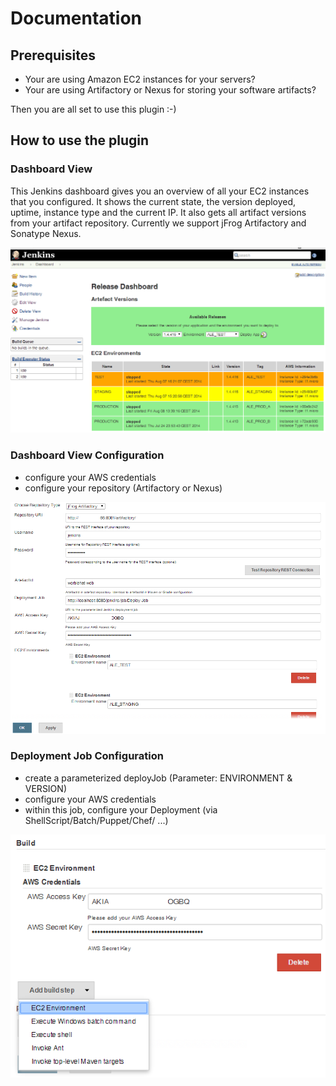 # Documentation

## Prerequisites

* Your are using Amazon EC2 instances for your servers?
* Your are using Artifactory or Nexus for storing your software artifacts?

Then you are all set to use this plugin :-)

## How to use the plugin

### Dashboard View

This Jenkins dashboard gives you an overview of all your EC2 instances that you configured. It shows the current state, the version deployed, uptime, instance type and the current IP. 
It also gets all artifact versions from your artifact repository. Currently we support jFrog Artifactory and Sonatype Nexus.

![Dashboard View](1-dashboard.png)

### Dashboard View Configuration

* configure your AWS credentials
* configure your repository (Artifactory or Nexus)
 
![Dashboard View configuration](2-config.png)

### Deployment Job Configuration

* create a parameterized deployJob (Parameter: ENVIRONMENT & VERSION)
* configure your AWS credentials
* within this job, configure your Deployment (via ShellScript/Batch/Puppet/Chef/ ...)

![Deployment Job configuration](3-deployJob.png)
